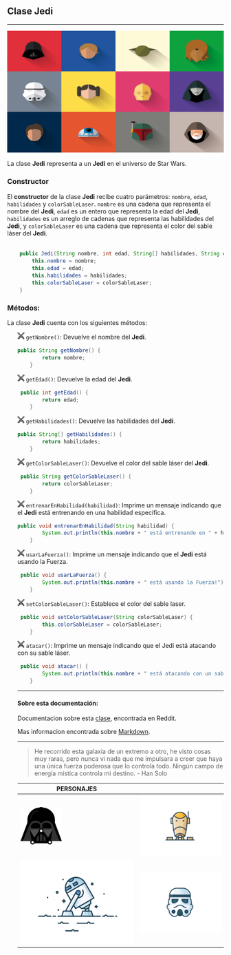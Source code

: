 ## Clase Jedi
***
![Portada](/images/fondo.jpg)

La clase __Jedi__ representa a un __Jedi__ en el universo de Star Wars.

### Constructor

El __constructor__ de la clase __Jedi__ recibe cuatro parámetros: `nombre`, `edad`, `habilidades` y `colorSableLaser`. `nombre` es una cadena que representa el nombre del __Jedi__, `edad` es un entero que representa la edad del __Jedi__, `habilidades` es un arreglo de cadenas que representa las habilidades del __Jedi__, y `colorSableLaser` es una cadena que representa el color del sable láser del __Jedi__.

```java

    public Jedi(String nombre, int edad, String[] habilidades, String colorSableLaser) {
        this.nombre = nombre;
        this.edad = edad;
        this.habilidades = habilidades;
        this.colorSableLaser = colorSableLaser;
    }
```
### Métodos:


La clase __Jedi__ cuenta con los siguientes métodos:
<ul>

![icono](/images/iconoLista.png) `getNombre()`: Devuelve el nombre del __Jedi__. 

```java
public String getNombre() {
        return nombre;
    }
````

![icono](/images/iconoLista.png) `getEdad()`: Devuelve la edad del __Jedi__. 

```java
 public int getEdad() {
        return edad;
    }
````

![icono](/images/iconoLista.png) `getHabilidades()`: Devuelve las habilidades del __Jedi__.

```java
public String[] getHabilidades() {
        return habilidades;
    }
```

![icono](/images/iconoLista.png) `getColorSableLaser()`: Devuelve el color del sable láser del __Jedi__.

```java
 public String getColorSableLaser() {
        return colorSableLaser;
    }
```

![icono](/images/iconoLista.png) `entrenarEnHabilidad(habilidad)`: Imprime un mensaje indicando que el __Jedi__ está entrenando en una habilidad específica.

```java
public void entrenarEnHabilidad(String habilidad) {
        System.out.println(this.nombre + " está entrenando en " + habilidad);
    }
```

![icono](/images/iconoLista.png) `usarLaFuerza()`: Imprime un mensaje indicando que el __Jedi__ está usando la Fuerza. 

```java
 public void usarLaFuerza() {
        System.out.println(this.nombre + " está usando la Fuerza!");
    }

```

![icono](/images/iconoLista.png) `setColorSableLaser()`: Establece el color del sable laser.

```java
 public void setColorSableLaser(String colorSableLaser) {
        this.colorSableLaser = colorSableLaser;
    }
```

![icono](/images/iconoLista.png) `atacar()`: Imprime un mensaje indicando que el Jedi está atacando con su sable láser. 

```java
 public void atacar() {
        System.out.println(this.nombre + " está atacando con un sable de luz " + this.colorSableLaser + "!");
    }
```

</u>


***
#### Sobre esta documentación:

Documentacion sobre esta [clase](https://www.reddit.com/r/StarWars/), encontrada en Reddit.

Mas informacion encontrada sobre [Markdown](https://docs.github.com/es/get-started/writing-on-github/getting-started-with-writing-and-formatting-on-github/quickstart-for-writing-on-github).

***

>He recorrido esta galaxia de un extremo a otro, he visto cosas muy raras, pero nunca vi nada que me impulsara a creer que haya una única fuerza poderosa que lo controla todo. Ningún campo de energía mística controla mi destino. - Han Solo


| PERSONAJES  |  |
| ------------- | ------------- |
| ![ICONO](/images/darth-vader_icon-icons.com_76959.png)  | ![ICONO](/images/x.png)  |
| ![ICONO](/images/r2d2.png)  | ![ICONO](/images/tropher.png) |